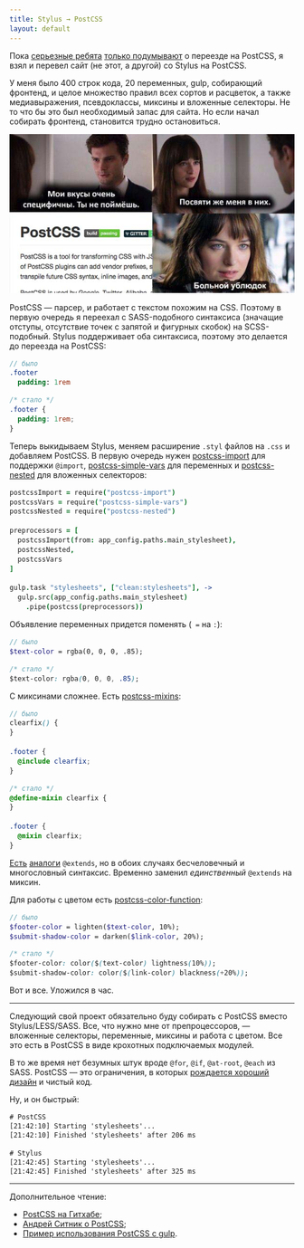 ```yaml
---
title: Stylus → PostCSS
layout: default
---
```


Пока [серьезные ребята](http://benfrain.com/breaking-up-with-sass-postcss/) [только подумывают](http://davidtheclark.com/excited-about-postcss/) о переезде на PostCSS, я взял и перевел сайт (не этот, а другой) со Stylus на PostCSS.

У меня было 400 строк кода, 20 переменных, gulp, собирающий фронтенд, и целое множество правил всех сортов и расцветок, а также медиавыражения, псевдоклассы, миксины и вложенные селекторы. Не то что бы это был необходимый запас для сайта. Но если начал собирать фронтенд, становится трудно остановиться.

<img class="img--break" src="/assets/50-shades-of-postcss.jpg" alt="" />

PostCSS — парсер, и работает с текстом похожим на CSS. Поэтому в первую очередь я переехал с SASS-подобного синтаксиса (значащие отступы, отсутствие точек с запятой и фигурных скобок) на SCSS-подобный. Stylus поддерживает оба синтаксиса, поэтому это делается до переезда на PostCSS:

```sass
// было
.footer
  padding: 1rem
```

```scss
/* стало */
.footer {
  padding: 1rem;
}
```

Теперь выкидываем Stylus, меняем расширение `.styl` файлов на `.css` и добавляем PostCSS.
В первую очередь нужен [postcss-import](https://github.com/postcss/postcss-import) для поддержки `@import`, [postcss-simple-vars](https://github.com/postcss/postcss-simple-vars) для переменных и [postcss-nested](https://github.com/postcss/postcss-nested) для вложенных селекторов:


```coffee
postcssImport = require("postcss-import")
postcssVars = require("postcss-simple-vars")
postcssNested = require("postcss-nested")

preprocessors = [
  postcssImport(from: app_config.paths.main_stylesheet),
  postcssNested,
  postcssVars
]

gulp.task "stylesheets", ["clean:stylesheets"], ->
  gulp.src(app_config.paths.main_stylesheet)
    .pipe(postcss(preprocessors))
```

Объявление переменных придется поменять (` =` на `:`):

```scss
// было
$text-color = rgba(0, 0, 0, .85);
```

```css
/* стало */
$text-color: rgba(0, 0, 0, .85);
```

С миксинами сложнее. Есть [postcss-mixins](https://github.com/postcss/postcss-mixins):

```scss
// было
clearfix() {
}

.footer {
  @include clearfix;
}
```

```css
/* стало */
@define-mixin clearfix {
}

.footer {
  @mixin clearfix;
}
```

[Есть](https://github.com/morishitter/postcss-extend) [аналоги](https://github.com/davidtheclark/postcss-simple-extend) `@extends`, но в обоих случаях бесчеловечный и многословный синтаксис. Временно заменил _единственный_ `@extends` на миксин.

Для работы с цветом есть [postcss-color-function](https://github.com/postcss/postcss-color-function):

```scss
// было
$footer-color = lighten($text-color, 10%);
$submit-shadow-color = darken($link-color, 20%);
```

```css
/* стало */
$footer-color: color($(text-color) lightness(10%));
$submit-shadow-color: color($(link-color) blackness(+20%));
```

Вот и все. Уложился в час.

--------------------------------

Следующий свой проект обязательно буду собирать с PostCSS вместо Stylus/LESS/SASS. Все, что нужно мне от препроцессоров, — вложенные селекторы, переменные, миксины и работа с цветом. Все это есть в PostCSS в виде крохотных подключаемых модулей.

В то же время нет безумных штук вроде `@for`, `@if`, `@at-root`, `@each` из SASS. PostCSS — это ограничения, в которых [рождается хороший дизайн](http://www.artlebedev.ru/kovodstvo/sections/175/) и чистый код.

Ну, и он быстрый:

```
# PostCSS
[21:42:10] Starting 'stylesheets'...
[21:42:10] Finished 'stylesheets' after 206 ms

# Stylus
[21:42:45] Starting 'stylesheets'...
[21:42:45] Finished 'stylesheets' after 325 ms
```

--------------------------------

Дополнительное чтение:

* [PostCSS на Гитхабе](https://github.com/postcss/postcss);
* [Андрей Ситник о PostCSS](http://codehipsters.com/2014/11/27/sitnik-interview.html);
* [Пример использования PostCSS с gulp](https://gist.github.com/vast/a5df37ff2667dd1dc783).
